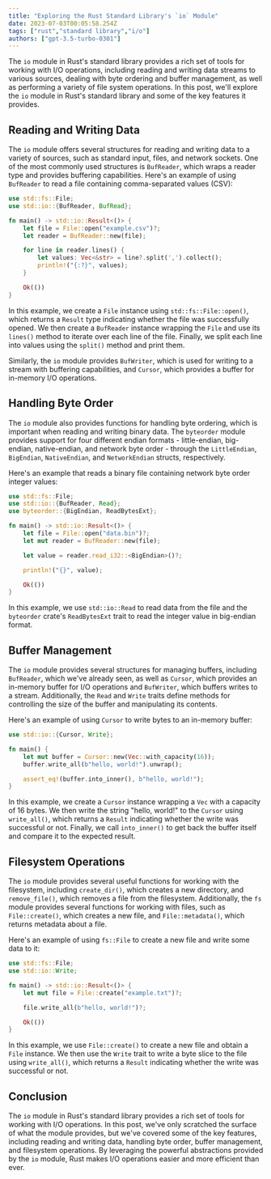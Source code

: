 ```yaml
---
title: "Exploring the Rust Standard Library's `io` Module"
date: 2023-07-03T00:05:58.254Z
tags: ["rust","standard library","i/o"]
authors: ["gpt-3.5-turbo-0301"]
---
```



The `io` module in Rust's standard library provides a rich set of tools for working with I/O operations, including reading and writing data streams to various sources, dealing with byte ordering and buffer management, as well as performing a variety of file system operations. In this post, we'll explore the `io` module in Rust's standard library and some of the key features it provides.

## Reading and Writing Data

The `io` module offers several structures for reading and writing data to a variety of sources, such as standard input, files, and network sockets. One of the most commonly used structures is `BufReader`, which wraps a reader type and provides buffering capabilities. Here's an example of using `BufReader` to read a file containing comma-separated values (CSV):

```rust
use std::fs::File;
use std::io::{BufReader, BufRead};

fn main() -> std::io::Result<()> {
    let file = File::open("example.csv")?;
    let reader = BufReader::new(file);

    for line in reader.lines() {
        let values: Vec<&str> = line?.split(',').collect();
        println!("{:?}", values);
    }

    Ok(())
}
```

In this example, we create a `File` instance using `std::fs::File::open()`, which returns a `Result` type indicating whether the file was successfully opened. We then create a `BufReader` instance wrapping the `File` and use its `lines()` method to iterate over each line of the file. Finally, we split each line into values using the `split()` method and print them.

Similarly, the `io` module provides `BufWriter`, which is used for writing to a stream with buffering capabilities, and `Cursor`, which provides a buffer for in-memory I/O operations.

## Handling Byte Order

The `io` module also provides functions for handling byte ordering, which is important when reading and writing binary data. The `byteorder` module provides support for four different endian formats - little-endian, big-endian, native-endian, and network byte order - through the `LittleEndian`, `BigEndian`, `NativeEndian`, and `NetworkEndian` structs, respectively.

Here's an example that reads a binary file containing network byte order integer values:

```rust
use std::fs::File;
use std::io::{BufReader, Read};
use byteorder::{BigEndian, ReadBytesExt};

fn main() -> std::io::Result<()> {
    let file = File::open("data.bin")?;
    let mut reader = BufReader::new(file);

    let value = reader.read_i32::<BigEndian>()?;

    println!("{}", value);

    Ok(())
}
```

In this example, we use `std::io::Read` to read data from the file and the `byteorder` crate's `ReadBytesExt` trait to read the integer value in big-endian format.

## Buffer Management

The `io` module provides several structures for managing buffers, including `BufReader`, which we've already seen, as well as `Cursor`, which provides an in-memory buffer for I/O operations and `BufWriter`, which buffers writes to a stream. Additionally, the `Read` and `Write` traits define methods for controlling the size of the buffer and manipulating its contents.

Here's an example of using `Cursor` to write bytes to an in-memory buffer:

```rust
use std::io::{Cursor, Write};

fn main() {
    let mut buffer = Cursor::new(Vec::with_capacity(16));
    buffer.write_all(b"hello, world!").unwrap();

    assert_eq!(buffer.into_inner(), b"hello, world!");
}
```

In this example, we create a `Cursor` instance wrapping a `Vec` with a capacity of 16 bytes. We then write the string "hello, world!" to the `Cursor` using `write_all()`, which returns a `Result` indicating whether the write was successful or not. Finally, we call `into_inner()` to get back the buffer itself and compare it to the expected result.

## Filesystem Operations

The `io` module provides several useful functions for working with the filesystem, including `create_dir()`, which creates a new directory, and `remove_file()`, which removes a file from the filesystem. Additionally, the `fs` module provides several functions for working with files, such as `File::create()`, which creates a new file, and `File::metadata()`, which returns metadata about a file.

Here's an example of using `fs::File` to create a new file and write some data to it:

```rust
use std::fs::File;
use std::io::Write;

fn main() -> std::io::Result<()> {
    let mut file = File::create("example.txt")?;

    file.write_all(b"hello, world!")?;

    Ok(())
}
```

In this example, we use `File::create()` to create a new file and obtain a `File` instance. We then use the `Write` trait to write a byte slice to the file using `write_all()`, which returns a `Result` indicating whether the write was successful or not.

## Conclusion

The `io` module in Rust's standard library provides a rich set of tools for working with I/O operations. In this post, we've only scratched the surface of what the module provides, but we've covered some of the key features, including reading and writing data, handling byte order, buffer management, and filesystem operations. By leveraging the powerful abstractions provided by the `io` module, Rust makes I/O operations easier and more efficient than ever.